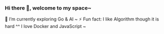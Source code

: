 ### Hi there 👋, welcome to my space~

<!--
**Vialiceq/Vialiceq** is a ✨ _special_ ✨ repository because its `README.md` (this file) appears on your GitHub profile.

Here are some ideas to get you started:

- 🔭 I’m currently working on ...
- 🌱 I’m currently learning ...
- 👯 I’m looking to collaborate on ...
- 🤔 I’m looking for help with ...
- 💬 Ask me about ...
- 📫 How to reach me: ...
- 😄 Pronouns: ...
- ⚡ Fun fact: ...
-->
 🌱 I’m currently exploring  Go & AI ~
 ⚡ Fun fact: I like Algorithm though it is hard ^^  I love Docker and  JavaScript ~ 
 
 

